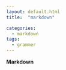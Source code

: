 ```yaml
---
layout: default.html
title:  "markdown"

categories:
  - markdown
tags:
  - grammer
---
```



**Markdown**

